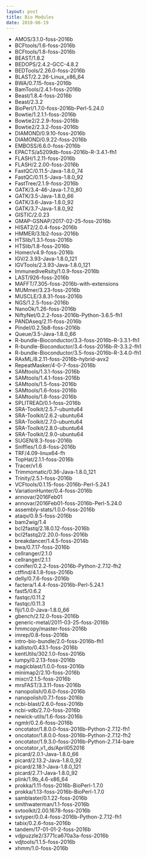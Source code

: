 ```yaml
---
layout: post 
title: Bio Modules
date: 2018-06-19
---
```

 - AMOS/3.1.0-foss-2016b
 - BCFtools/1.6-foss-2016b
 - BCFtools/1.8-foss-2016b
 - BEAST/1.8.2
 - BEDOPS/2.4.2-GCC-4.8.2
 - BEDTools/2.26.0-foss-2016b
 - BLAST/2.2.26-Linux_x86_64
 - BWA/0.7.15-foss-2016b
 - BamTools/2.4.1-foss-2016b
 - Beast/1.8.4-foss-2016b
 - Beast/2.3.2
 - BioPerl/1.7.0-foss-2016b-Perl-5.24.0
 - Bowtie/1.2.1.1-foss-2016b
 - Bowtie2/2.2.9-foss-2016b
 - Bowtie2/2.3.2-foss-2016b
 - DIAMOND/0.9.10-foss-2016b
 - DIAMOND/0.9.22-foss-2016b
 - EMBOSS/6.6.0-foss-2016b
 - EPACTS/a5209db-foss-2016b-R-3.4.1-fh1
 - FLASH/1.2.11-foss-2016b
 - FLASH/2.2.00-foss-2016b
 - FastQC/0.11.5-Java-1.8.0_74
 - FastQC/0.11.5-Java-1.8.0_92
 - FastTree/2.1.9-foss-2016b
 - GATK/3.4-46-Java-1.7.0_80
 - GATK/3.5-Java-1.8.0_66
 - GATK/3.6-Java-1.8.0_92
 - GATK/3.7-Java-1.8.0_92
 - GISTIC/2.0.23
 - GMAP-GSNAP/2017-02-25-foss-2016b
 - HISAT2/2.0.4-foss-2016b
 - HMMER/3.1b2-foss-2016b
 - HTSlib/1.3.1-foss-2016b
 - HTSlib/1.8-foss-2016b
 - Homer/v4.9-foss-2016b
 - IGV/2.3.93-Java-1.8.0_121
 - IGVTools/2.3.93-Java-1.8.0_121
 - ImmunediveRsity/1.0.9-foss-2016b
 - LAST/926-foss-2016b
 - MAFFT/7.305-foss-2016b-with-extensions
 - MUMmer/3.23-foss-2016b
 - MUSCLE/3.8.31-foss-2016b
 - NGS/1.2.5-foss-2016b
 - NanoOk/1.26-foss-2016b
 - NiftyNet/0.2.2-foss-2016b-Python-3.6.5-fh1
 - PANDAseq/2.11-foss-2016b
 - Pindel/0.2.5b8-foss-2016b
 - Queue/3.5-Java-1.8.0_66
 - R-bundle-Bioconductor/3.3-foss-2016b-R-3.3.1-fh1
 - R-bundle-Bioconductor/3.4-foss-2016b-R-3.3.2-fh1
 - R-bundle-Bioconductor/3.5-foss-2016b-R-3.4.0-fh1
 - RAxML/8.2.11-foss-2016b-hybrid-avx2
 - RepeatMasker/4-0-7-foss-2016b
 - SAMtools/1.3.1-foss-2016b
 - SAMtools/1.4.1-foss-2016b
 - SAMtools/1.5-foss-2016b
 - SAMtools/1.6-foss-2016b
 - SAMtools/1.8-foss-2016b
 - SPLITREAD/0.1-foss-2016b
 - SRA-Toolkit/2.5.7-ubuntu64
 - SRA-Toolkit/2.6.2-ubuntu64
 - SRA-Toolkit/2.7.0-ubuntu64
 - SRA-Toolkit/2.8.0-ubuntu64
 - SRA-Toolkit/2.9.0-ubuntu64
 - SUGEN/8.3-foss-2016b
 - Sniffles/1.0.8-foss-2016b
 - TRF/4.09-linux64-fh
 - TopHat/2.1.1-foss-2016b
 - Tracer/v1.6
 - Trimmomatic/0.36-Java-1.8.0_121
 - Trinity/2.5.1-foss-2016b
 - VCFtools/0.1.15-foss-2016b-Perl-5.24.1
 - VariationHunter/0.4-foss-2016b
 - annovar/2016Feb01
 - annovar/2016Feb01-foss-2016b-Perl-5.24.0
 - assembly-stats/1.0.0-foss-2016b
 - ataqv/0.9.5-foss-2016b
 - bam2wig/1.4
 - bcl2fastq/2.18.0.12-foss-2016b
 - bcl2fastq2/2.20.0-foss-2016b
 - breakdancer/1.4.5-foss-2014b
 - bwa/0.7.17-foss-2016b
 - cellranger/2.1.0
 - cellranger/2.1.1
 - conifer/0.2.2-foss-2016b-Python-2.7.12-fh2
 - ctffind/4.1.8-foss-2016b
 - delly/0.7.6-foss-2016b
 - factera/1.4.4-foss-2016b-Perl-5.24.1
 - fast5/0.6.2
 - fastqc/0.11.2
 - fastqc/0.11.3
 - fiji/1.0.0-Java-1.8.0_66
 - gbench/2.12.0-foss-2016b
 - generic-metal/2011-03-25-foss-2016b
 - hmmcopy/master-foss-2016b
 - imrep/0.8-foss-2016b
 - intro-bio-bundle/2.0-foss-2016b-fh1
 - kallisto/0.43.1-foss-2016b
 - kentUtils/302.1.0-foss-2016b
 - lumpy/0.2.13-foss-2016b
 - magicblast/1.0.0-foss-2016b
 - minimap2/2.10-foss-2016b
 - mixcr/2.1.5-foss-2016b
 - mrsFAST/3.3.11-foss-2016b
 - nanopolish/0.6.0-foss-2016b
 - nanopolish/0.7.1-foss-2016b
 - ncbi-blast/2.6.0-foss-2016b
 - ncbi-vdb/2.7.0-foss-2016b
 - newick-utils/1.6-foss-2016b
 - ngmlr/0.2.6-foss-2016b
 - oncotator/1.8.0.0-foss-2016b-Python-2.7.12-fh1
 - oncotator/1.8.0.0-foss-2016b-Python-2.7.12-fh2
 - oncotator/1.9.3.0-foss-2016b-Python-2.7.14-bare
 - oncotator_v1_ds/April052016
 - picard/2.0.1-Java-1.8.0_66
 - picard/2.13.2-Java-1.8.0_92
 - picard/2.18.1-Java-1.8.0_121
 - picard/2.7.1-Java-1.8.0_92
 - plink/1.9b_4.6-x86_64
 - prokka/1.11-foss-2016b-BioPerl-1.7.0
 - prokka/1.13-foss-2016b-BioPerl-1.7.0
 - samblaster/0.1.22-foss-2016b
 - smithwaterman/1.1-foss-2016b
 - svtoolkit/2.00.1678-foss-2016b
 - svtyper/0.0.4-foss-2016b-Python-2.7.12-fh1
 - tabix/0.2.6-foss-2016b
 - tandem/17-01-01-2-foss-2016b
 - vdjpuzzle2/3771ca670a3a-foss-2016b
 - vdjtools/1.1.5-foss-2016b
 - xhmm/1.0-foss-2016b
